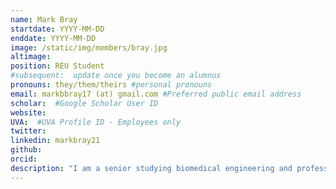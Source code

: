 ```yaml
---
name: Mark Bray
startdate: YYYY-MM-DD
enddate: YYYY-MM-DD
image: /static/img/members/bray.jpg
altimage:
position: REU Student
#subsequent:  update once you become an alumnus
pronouns: they/them/theirs #personal pronouns
email: markbbray17 (at) gmail.com #Preferred public email address
scholar:  #Google Scholar User ID
website:
UVA:  #UVA Profile ID - Employees only
twitter:
linkedin: markbray21
github:
orcid:
description: "I am a senior studying biomedical engineering and professional writing at Worcester Polytechnic Institute, with interests in tissue engineering, medical writing, public health, and healthcare policy, and how technology drives advancement in these fields."
---
```

